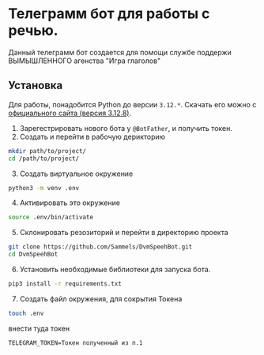 # Телеграмм бот для работы с речью.

Данный телеграмм бот создается для помощи службе поддержи ВЫМЫШЛЕННОГО агенства "Игра глаголов"


## Установка
Для работы, понадобится Python до версии `3.12.*`. Скачать его можно с [официального сайта (версия 3.12.8)](https://www.python.org/downloads/release/python-3128/).

1. Зарегестрировать нового бота у `@BotFather`, и получить токен.
2. Создать и перейти в  рабочую дерикторию
```bash
mkdir path/to/project/
cd /path/to/project/
```
3. Создать виртуальное окружение
```bash
python3 -m venv .env
```
4. Активировать это окружение
```bash
source .env/bin/activate
```
5. Склонировать резозиторий и перейти в директорию проекта
```bash
git clone https://github.com/Sammels/DvmSpeehBot.git
cd DvmSpeehBot
```
6. Установить необходимые библиотеки для запуска бота.
```bash
pip3 install -r requirements.txt
```
7. Создать файл окружения, для сокрытия Токена
```bash
touch .env
```
внести туда токен
```
TELEGRAM_TOKEN=Токен полученный из п.1
```
